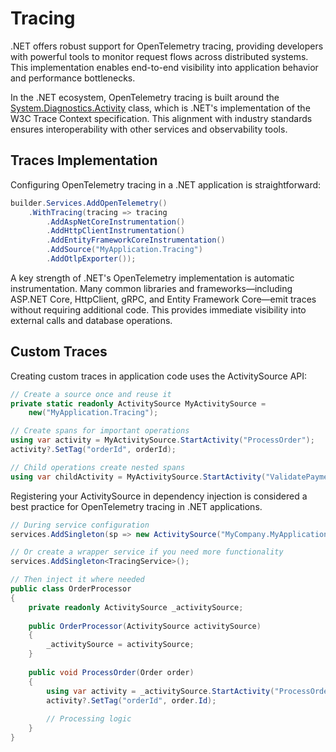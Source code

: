 # Tracing

.NET offers robust support for OpenTelemetry tracing, providing developers with powerful tools to monitor request flows across distributed systems. This implementation enables end-to-end visibility into application behavior and performance bottlenecks.

In the .NET ecosystem, OpenTelemetry tracing is built around the [System.Diagnostics.Activity](https://learn.microsoft.com/en-us/dotnet/api/system.diagnostics.activity?view=net-9.0) class, which is .NET's implementation of the W3C Trace Context specification. This alignment with industry standards ensures interoperability with other services and observability tools.

## Traces Implementation

Configuring OpenTelemetry tracing in a .NET application is straightforward:

```c#
builder.Services.AddOpenTelemetry()
    .WithTracing(tracing => tracing
        .AddAspNetCoreInstrumentation()
        .AddHttpClientInstrumentation()
        .AddEntityFrameworkCoreInstrumentation()
        .AddSource("MyApplication.Tracing")
        .AddOtlpExporter());
```

A key strength of .NET's OpenTelemetry implementation is automatic instrumentation. Many common libraries and frameworks—including ASP.NET Core, HttpClient, gRPC, and Entity Framework Core—emit traces without requiring additional code. This provides immediate visibility into external calls and database operations.

## Custom Traces

Creating custom traces in application code uses the ActivitySource API:

```c#
// Create a source once and reuse it
private static readonly ActivitySource MyActivitySource = 
    new("MyApplication.Tracing");

// Create spans for important operations
using var activity = MyActivitySource.StartActivity("ProcessOrder");
activity?.SetTag("orderId", orderId);

// Child operations create nested spans
using var childActivity = MyActivitySource.StartActivity("ValidatePayment");
```

Registering your ActivitySource in dependency injection is considered a best practice for OpenTelemetry tracing in .NET applications. 

```c#
// During service configuration
services.AddSingleton(sp => new ActivitySource("MyCompany.MyApplication", "1.0.0"));

// Or create a wrapper service if you need more functionality
services.AddSingleton<TracingService>();

// Then inject it where needed
public class OrderProcessor
{
    private readonly ActivitySource _activitySource;
    
    public OrderProcessor(ActivitySource activitySource)
    {
        _activitySource = activitySource;
    }
    
    public void ProcessOrder(Order order)
    {
        using var activity = _activitySource.StartActivity("ProcessOrder");
        activity?.SetTag("orderId", order.Id);
        
        // Processing logic
    }
}
```
